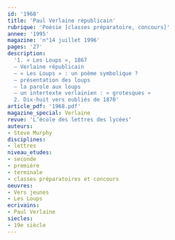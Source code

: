 ```yaml
---
id: '1968'
title: 'Paul Verlaine républicain'
rubrique: 'Poésie [classes préparatoire, concours]'
annee: '1995'
magazine: 'n°14 juillet 1996'
pages: '27'
description: 
  '1. « Les Loups », 1867
  – Verlaine républicain
  – « Les Loups » : un poème symbolique ?
  – présentation des loups
  – la parole aux loups
  – un intertexte verlainien : « grotesques »
  2. Dix-huit vers oubliés de 1870'
article_pdf: '1968.pdf'
magazine_special: Verlaine
revue: 'L’école des lettres des lycées'
auteurs:
- Steve Murphy
disciplines:
- lettres
niveau_etudes:
- seconde
- première
- terminale
- classes préparatoires et concours
oeuvres:
- Vers jeunes
- Les Loups
ecrivains:
- Paul Verlaine
siecles:
- 19e siècle
---
```

